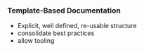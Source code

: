 
### Template-Based Documentation
- Explicit, well defined, re-usable structure
- consolidate best practices
- allow tooling